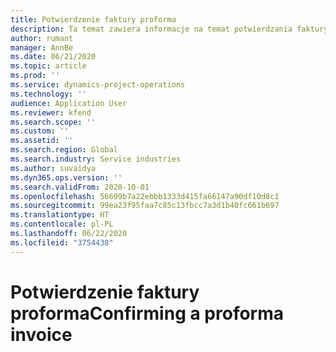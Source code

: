 ```yaml
---
title: Potwierdzenie faktury proforma
description: Ta temat zawiera informacje na temat potwierdzania faktury proforma.
author: rumant
manager: AnnBe
ms.date: 06/21/2020
ms.topic: article
ms.prod: ''
ms.service: dynamics-project-operations
ms.technology: ''
audience: Application User
ms.reviewer: kfend
ms.search.scope: ''
ms.custom: ''
ms.assetid: ''
ms.search.region: Global
ms.search.industry: Service industries
ms.author: suvaidya
ms.dyn365.ops.version: ''
ms.search.validFrom: 2020-10-01
ms.openlocfilehash: 56609b7a22ebbb1333d415fa66147a90df10d8c1
ms.sourcegitcommit: 99ea23f95faa7c85c13fbcc7a3d1b40fc661b697
ms.translationtype: HT
ms.contentlocale: pl-PL
ms.lasthandoff: 06/22/2020
ms.locfileid: "3754438"
---
```

# <a name="confirming-a-proforma-invoice"></a><span data-ttu-id="89223-103">Potwierdzenie faktury proforma</span><span class="sxs-lookup"><span data-stu-id="89223-103">Confirming a proforma invoice</span></span>
